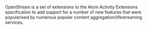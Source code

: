 OpenStream is a set of extensions to the Atom Activity Extensions specification to add support for a number of new features that were popularised by numerous popular content aggregation/lifestreaming services.